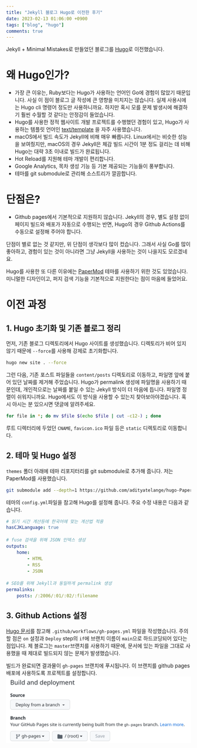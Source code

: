 ```yaml
---
title: "Jekyll 블로그 Hugo로 이전한 후기"
date: 2023-02-13 01:06:00 +0900
tags: ["blog", "hugo"]
comments: true
---
```


Jekyll + Minimal Mistakes로 만들었던 블로그를 [Hugo](https://gohugo.io/)로 이전했습니다.

# 왜 Hugo인가?
* 가장 큰 이유는, Ruby보다는 Hugo가 사용하는 언어인 Go에 경험이 많았기 때문입니다. 사실 이 점이 블로그 글 작성에 큰 영향을 미치지는 않습니다. 실제 사용시에는 Hugo cli 명령어 정도만 사용하니까요. 하지만 혹시 모를 문제 발생시에 해결하기 훨씬 수월할 것 같다는 안정감이 들었습니다.
* Hugo를 사용한 정적 웹사이트 개발 프로젝트를 수행했던 경험이 있고, Hugo가 사용하는 템플릿 언어인 [text/template](https://pkg.go.dev/text/template) 을 자주 사용했습니다.
* macOS에서 빌드 속도가 Jekyll에 비해 매우 빠릅니다. Linux에서는 비슷한 성능을 보여줬지만, macOS의 경우 Jekyll은 체감 빌드 시간이 1분 정도 걸리는 데 비해 Hugo는 대략 3초 이내로 빌드가 완료됩니다.
* Hot Reload를 지원해 테마 개발이 편리합니다.
* Google Analytics, 목차 생성 기능 등 기본 제공되는 기능들이 풍부합니다.
* 테마를 git submodule로 관리해 소스트리가 깔끔합니다.

# 단점은?
* Github pages에서 기본적으로 지원하지 않습니다. Jekyll의 경우, 별도 설정 없이 페이지 빌드와 배포가 자동으로 수행되는 반면, Hugo의 경우 Github Actions를 수동으로 설정해 주어야 합니다.

단점이 별로 없는 것 같지만, 위 단점이 생각보다 많이 컸습니다. 그래서 사실 Go를 많이 좋아하고, 경험이 있는 것이 아니라면 그냥 Jekyll을 사용하는 것이 나을지도 모르겠네요.


Hugo를 사용한 또 다른 이유에는 [PaperMod](https://themes.gohugo.io/themes/hugo-papermod/) 테마를 사용하기 위한 것도 있었습니다. 미니멀한 디자인이고, 퍼지 검색 기능을 기본적으로 지원한다는 점이 마음에 들었어요.

# 이전 과정
## 1. Hugo 초기화 및 기존 블로그 정리
먼저, 기존 블로그 디렉토리에서 Hugo 사이트를 생성했습니다. 디렉토리가 비어 있지 않기 때문에 `--force`를 사용해 강제로 초기화합니다.
```zsh
hugo new site . --force
```
그런 다음, 기존 포스트 파일들을 `content/posts` 디렉토리로 이동하고, 파일명 앞에 붙어 있던 날짜를 제거해 주었습니다. Hugo가 permalink 생성에 파일명을 사용하기 때문인데, 개인적으로는 날짜를 붙일 수 있는 Jekyll 방식이 더 마음에 듭니다. 파일명 정렬이 쉬워지니까요. Hugo에서도 이 방식을 사용할 수 있는지 찾아보아야겠습니다. 혹시 아시는 분 있으시면 댓글에 알려주세요.
```zsh
for file in *; do mv $file $(echo $file | cut -c12-) ; done
```

루트 디렉터리에 두었던 `CNAME`, `favicon.ico` 파일 등은 `static` 디렉토리로 이동합니다.

## 2. 테마 및 Hugo 설정
`themes` 폴더 아래에 테마 리포지터리를 git submodule로 추가해 줍니다. 저는 PaperMod를 사용했습니다.
```zsh
git submodule add --depth=1 https://github.com/adityatelange/hugo-PaperMod.git themes/PaperMod
```
테마의 `config.yml`파일을 참고해 Hugo를 설정해 줍니다. 주요 수정 내용은 다음과 같습니다.
```yaml
# 읽기 시간 계산등에 한국어에 맞는 계산법 적용
hasCJKLanguage: true

# fuse 검색을 위해 JSON 인덱스 생성
outputs:
	home:
		- HTML
		- RSS
		- JSON

# SEO를 위해 Jekyll과 동일하게 permalink 생성
permalinks:
	posts: /:2006/:01/:02/:filename
```
## 3. Github Actions 설정
[Hugo 문서](https://gohugo.io/hosting-and-deployment/hosting-on-github/#build-hugo-with-github-action)를 참고해 `.github/workflows/gh-pages.yml` 파일을 작성했습니다. 주의할 점은 `on` 설정과 `Deploy` step의 `if`에 브랜치 이름이 `main`으로 하드코딩되어 있다는 점입니다. 제 블로그는 `master`브랜치를 사용하기 때문에, 문서에 있는 파일을 그대로 사용했을 때 제대로 빌드되지 않는 문제가 발생했습니다.


빌드가 완료되면 결과물이 `gh-pages` 브랜치에 푸시됩니다. 이 브랜치를 github pages 배포에 사용하도록 프로젝트를 설정합니다.
![github pages 설정](Pasted_image_20230213014815.png)